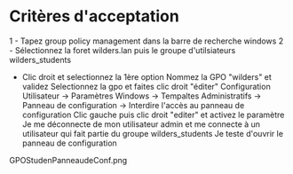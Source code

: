 # Critères d'acceptation

1 - Tapez group policy management dans la barre de recherche windows
2 - Sélectionnez la foret wilders.lan puis le groupe d'utilsiateurs wilders_students
 - Clic droit et selectionnez la 1ère option
Nommez la GPO "wilders" et validez
Selectionnez la gpo et faites clic droit "éditer"
Configuration Utilisateur -> Paramètres Windows -> Tempaltes Administratifs -> Panneau de configuration -> Interdire l'accès au panneau de configuration
Clic gauche puis clic droit "editer" et activez le paramètre
Je me déconnecte de mon utilisateur admin et me connecte à un utilisateur qui fait partie du groupe wilders_students
Je teste d'ouvrir le panneau de configuration


GPOStudenPanneaudeConf.png
